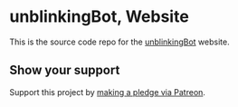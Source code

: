 # unblinkingBot, Website  

This is the source code repo for the [unblinkingBot](http://www.unblinkingBot.com/) website.  

## Show your support  

Support this project by [making a pledge via Patreon](https://www.patreon.com/jmg1138).  
